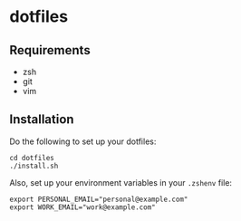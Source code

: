 dotfiles
========

Requirements
------------
* zsh
* git
* vim

Installation
------------

Do the following to set up your dotfiles:

    cd dotfiles
    ./install.sh


Also, set up your environment variables in your `.zshenv` file:

    export PERSONAL_EMAIL="personal@example.com"
    export WORK_EMAIL="work@example.com"
